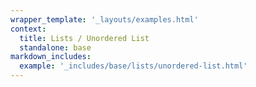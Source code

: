```yaml
---
wrapper_template: '_layouts/examples.html'
context:
  title: Lists / Unordered List
  standalone: base
markdown_includes:
  example: '_includes/base/lists/unordered-list.html'
---
```


